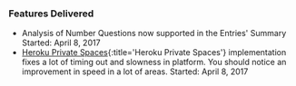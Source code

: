 ### Features Delivered

* Analysis of Number Questions now supported in the Entries' Summary
  <date>Started: April 8, 2017</date>
* [Heroku Private Spaces](https://www.heroku.com/private-spaces){:title='Heroku Private Spaces'} implementation fixes a lot of timing out and slowness in platform. You should notice an improvement in speed in a lot of areas.
  <date>Started: April 8, 2017</date>
